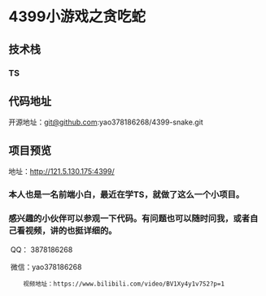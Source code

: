 # 4399小游戏之贪吃蛇

## 技术栈

###  TS

## 代码地址

开源地址：git@github.com:yao378186268/4399-snake.git

## 项目预览

地址：http://121.5.130.175:4399/


### 本人也是一名前端小白，最近在学TS，就做了这么一个小项目。

### 感兴趣的小伙伴可以参观一下代码。有问题也可以随时问我，或者自己看视频，讲的也挺详细的。

​	QQ：  3878186268

​	微信：yao378186268
        
        视频地址：https://www.bilibili.com/video/BV1Xy4y1v7S2?p=1
